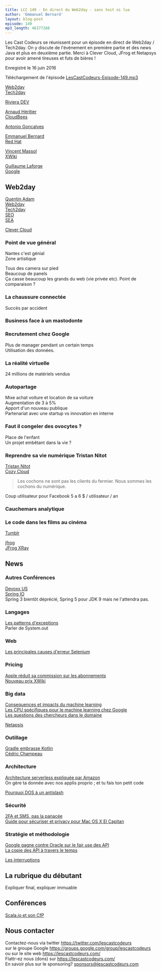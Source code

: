 ```yaml
---
title: LCC 149 - En direct du Web2day - sans toit ni lua
author: 'Emmanuel Bernard'
layout: blog-post
episode: 149
mp3_length: 46377268
---
```

Les Cast Codeurs se réunissent pour un épisode en direct de Web2day / Tech2day.
On y discute de l'évènement en première partie et des news Java et plus en deuxième partie.
Merci à Clever Cloud, JFrog et Netapsys pour avoir amené tireuses et futs de bières !

Enregistré le 16 juin 2016

Téléchargement de l'épisode [LesCastCodeurs-Episode-149.mp3](http://traffic.libsyn.com/lescastcodeurs/LesCastCodeurs-Episode-149.mp3)

[Web2day](http://web2day.co)  
[Tech2day](http://web2day.co/tech2day/)  

[Riviera DEV](http://www.rivieradev.com)  

[Arnaud Héritier](https://twitter.com/aheritier)  
[CloudBees](https://www.cloudbees.com)  

[Antonio Goncalves](https://antoniogoncalves.org)  

[Emmanuel Bernard](https://emmanuelbernard.com)  
[Red Hat](https://www.redhat.com)  

[Vincent Massol](https://about.me/vmassol)  
[XWiki](http://www.xwiki.com)  

[Guillaume Laforge](http://glaforge.appspot.com)  
[Google](https://cloud.google.com)  

## Web2day

[Quentin Adam](https://twitter.com/waxzce)  
[Web2day](http://web2day.co)  
[Tech2day](http://web2day.co/tech2day/)  
[SEO](https://en.wikipedia.org/wiki/Search_engine_optimization)  
[SEA](http://www.queromedia.be/en/our-services/search-engine-marketing/difference-seo-sea/)  

[Clever Cloud](https://www.clever-cloud.com)  

### Point de vue général

Nantes c'est génial  
Zone artistique  

Tous des camera sur pied  
Beaucoup de panels  
Ça casse beaucoup les grands du web (vie privée etc). Point de comparaison ?  

### La chaussure connectée

Succès par accident  

### Business face à un mastodonte

### Recrutement chez Google

Plus de manager pendant un certain temps  
Utilisation des données.  

### La réalité virtuelle

24 millions de matériels vendus  

### Autopartage

Mixe achat voiture et location de sa voiture  
Augmentation de 3 à 5%  
Apport d'un nouveau publique  
Partenariat avec une startup vs innovation en interne  

### Faut il congeler des ovocytes ?

Place de l'enfant  
Un projet embêtant dans la vie ?  

### Reprendre sa vie numérique Tristan Nitot

[Tristan Nitot](https://en.wikipedia.org/wiki/Tristan_Nitot)  
[Cozy Cloud](://cozy.io)  

> Les cochons ne sont pas les clients du fermier. Nous sommes les cochons du numérique.  

Coup utilisateur pour Facebook 5 a 6 $ / utilisateur / an  

### Cauchemars analytique

### Le code dans les films au cinéma

[Tumblr](http://moviecode.tumblr.com)  

[jfrog](http://www.jfrog.com)  
[JFrog XRay](https://www.jfrog.com/xray/)  


## News

### Autres Conférences

[Devoxx US](http://devoxx.us)  
[Spring IO](http://espressoprogrammer.com/spring-io-2016-conference/)  
Spring 3 bientôt déprécié, Spring 5 pour JDK 9 mais ne l'attendra pas.  

### Langages

[Les patterns d'exceptions](https://twitter.com/mariofusco/status/739698058582196224)  
Parler de System.out  

### Web

[Les principales causes d'erreur Selenium](https://blog.acolyer.org/2016/05/30/why-do-recordreplay-tests-of-web-applications-break/)  

### Pricing 

[Apple réduit sa commission sur les abonnements](http://fr.canoe.ca/techno/materiel/apple/archives/2016/06/20160609-142414.html)  
[Nouveau prix XWiki](http://www.xwiki.com/en/products/pricing)  

### Big data

[Consequences et impacts du machine learning](http://fr.slideshare.net/cczona/consequences-of-an-insightful-algorithm/)  
[Les CPU spécifiques pour le machine learning chez Google](https://cloudplatform.googleblog.com/2016/05/Google-supercharges-machine-learning-tasks-with-custom-chip.html)  
[Les questions des chercheurs dans le domaine](https://www.facebook.com/bryan.catanzaro/posts/10102572763932429?pnref=story)  

[Netapsis](http://www.netapsys.fr)  

### Outillage

[Gradle embrasse Kotlin](http://buff.ly/1NxBdQ9)  
[Cédric Champeau](https://melix.github.io/blog/)  

###  Architecture

[Architecture serverless expliquée par Amazon](http://www.allthingsdistributed.com/2016/05/aws-lambda-serverless-reference-architectures.html)  
On gère ta donnée avec nos applis proprio ; et tu fais ton petit code  

[Pourquoi DOS à un antislash](http://bit.ly/1UbphV4)  

### Sécurité

[2FA et SMS, pas la panacée](https://twitter.com/bascule/status/741397276808085504)  
[Guide pour sécuriser et privacy pour Mac OS X El Capitan](https://github.com/drduh/OS-X-Security-and-Privacy-Guide)  

### Stratégie et méthodologie

[Google gagne contre Oracle sur le fair use des API](http://bloom.bg/1TZfltp)  
[La copie des API à travers le temps](https://twitter.com/joshbloch/status/736258939990495234)  

[Les interruptions](http://letempsreconquis.fr/temps-moyen-entre-interruptions-les-chiffres/?utm_content=buffer3a7f2&utm_medium=social&utm_source=twitter.com&utm_campaign=buffer)  

## La rubrique du débutant

Expliquer final, expliquer immuable

## Conférences

[Scala.io et son CfP](http://cfp.scala.io)  

## Nous contacter

Contactez-nous via twitter <https://twitter.com/lescastcodeurs>  
sur le groupe Google <https://groups.google.com/group/lescastcodeurs>  
ou sur le site web <https://lescastcodeurs.com/>  
Flattr-ez nous (dons) sur <https://lescastcodeurs.com/>  
En savoir plus sur le sponsoring? sponsors@lescastcodeurs.com  
